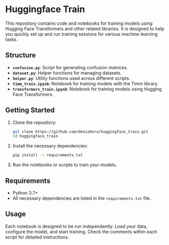 
# Huggingface Train

This repository contains code and notebooks for training models using Hugging Face Transformers and other related libraries. It is designed to help you quickly set up and run training sessions for various machine learning tasks.

## Structure

- **`confusion.py`**: Script for generating confusion matrices.
- **`dataset.py`**: Helper functions for managing datasets.
- **`helper.py`**: Utility functions used across different scripts.
- **`timm_train.ipynb`**: Notebook for training models with the Timm library.
- **`transformers_train.ipynb`**: Notebook for training models using Hugging Face Transformers.

## Getting Started

1. Clone the repository:
   ```bash
   git clone https://github.com/denizbora/huggingface_train.git
   cd huggingface_train
   ```

2. Install the necessary dependencies:
   ```bash
   pip install -r requirements.txt
   ```

3. Run the notebooks or scripts to train your models.

## Requirements

- Python 3.7+
- All necessary dependencies are listed in the `requirements.txt` file.

## Usage

Each notebook is designed to be run independently. Load your data, configure the model, and start training. Check the comments within each script for detailed instructions.

